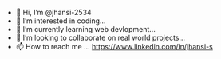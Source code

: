 - 👋 Hi, I’m @jhansi-2534
- 👀 I’m interested in coding...
- 🌱 I’m currently learning web devlopment...
- 💞️ I’m looking to collaborate on real world projects...
- 📫 How to reach me ...  https://www.linkedin.com/in/jhansi-s

<!---
jhansi-2534/jhansi-2534 is a ✨ special ✨ repository because its `README.md` (this file) appears on your GitHub profile.
You can click the Preview link to take a look at your changes.
--->
